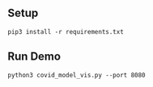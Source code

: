 ## Setup

```
pip3 install -r requirements.txt
```

## Run Demo

```
python3 covid_model_vis.py --port 8080
```
